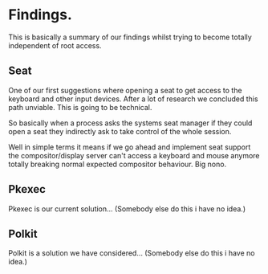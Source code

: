 # Findings.

This is basically a summary of our findings whilst trying to become
totally independent of root access.

## Seat

One of our first suggestions where opening a seat to get access to the
keyboard and other input devices. After a lot of research we concluded
this path unviable. This is going to be technical.

So basically when a process asks the systems seat manager if they could
open a seat they indirectly ask to take control of the whole session.

Well in simple terms it means if we go ahead and implement seat support
the compositor/display server can't access a keyboard and mouse anymore
totally breaking normal expected compositor behaviour. Big nono.

## Pkexec

Pkexec is our current solution... (Somebody else do this i have no idea.)

## Polkit

Polkit is a solution we have considered... (Somebody else do this i have
no idea.)
